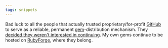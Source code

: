 ```yaml
---
tags: snippets
---
```


Bad luck to all the people that actually trusted proprietary/for-profit [GitHub](/wiki/GitHub) to serve as a reliable, permanent [gem](/wiki/gem)-distribution mechanism. They [decided they weren't interested in continuing](http://github.com/blog/515-gem-building-is-defunct). My own gems continue to be hosted on [RubyForge](http://rubyforge.org), where they belong.
